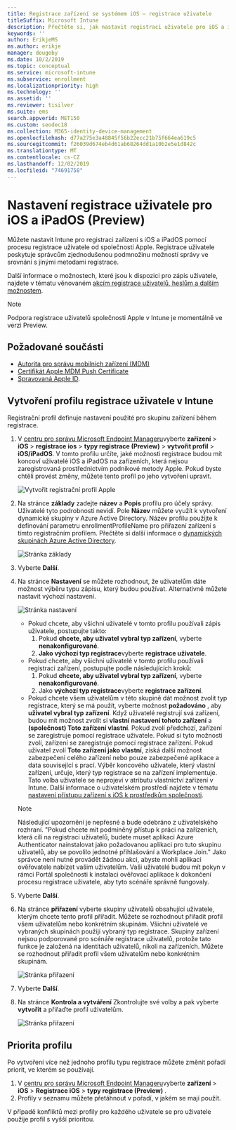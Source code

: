 ```yaml
---
title: Registrace zařízení se systémem iOS – registrace uživatele
titleSuffix: Microsoft Intune
description: Přečtěte si, jak nastavit registraci uživatele pro iOS a iPadOS.
keywords: ''
author: ErikjeMS
ms.author: erikje
manager: dougeby
ms.date: 10/2/2019
ms.topic: conceptual
ms.service: microsoft-intune
ms.subservice: enrollment
ms.localizationpriority: high
ms.technology: ''
ms.assetid: ''
ms.reviewer: tisilver
ms.suite: ems
search.appverid: MET150
ms.custom: seodec18
ms.collection: M365-identity-device-management
ms.openlocfilehash: d77a275e3a48845f56b22ecc21b75f664ea619c5
ms.sourcegitcommit: f26039d674eb4d61ab68264dd1a10b2e5e1d842c
ms.translationtype: MT
ms.contentlocale: cs-CZ
ms.lasthandoff: 12/02/2019
ms.locfileid: "74691758"
---
```

# <a name="set-up-ios-and-ipados-user-enrollment-preview"></a>Nastavení registrace uživatele pro iOS a iPadOS (Preview)

Můžete nastavit Intune pro registraci zařízení s iOS a iPadOS pomocí procesu registrace uživatele od společnosti Apple. Registrace uživatele poskytuje správcům zjednodušenou podmnožinu možností správy ve srovnání s jinými metodami registrace.

Další informace o možnostech, které jsou k dispozici pro zápis uživatele, najdete v tématu věnovaném [akcím registrace uživatelů, heslům a dalším možnostem](ios-user-enrollment-supported-actions.md).

> [!NOTE]
> Podpora registrace uživatelů společnosti Apple v Intune je momentálně ve verzi Preview.

## <a name="prerequisites"></a>Požadované součásti
- [Autorita pro správu mobilních zařízení (MDM)](../fundamentals/mdm-authority-set.md)
- [Certifikát Apple MDM Push Certificate](apple-mdm-push-certificate-get.md)
- [Spravovaná Apple ID](https://support.apple.com/guide/apple-business-manager/mdm1c9622977/web).

## <a name="create-a-user-enrollment-profile-in-intune"></a>Vytvoření profilu registrace uživatele v Intune

Registrační profil definuje nastavení použité pro skupinu zařízení během registrace. 

1. V [centru pro správu Microsoft Endpoint Manageru](https://go.microsoft.com/fwlink/?linkid=2109431)vyberte **zařízení** > **iOS** > **registrace ios** > **typy registrace (Preview)**  > **vytvořit profil** > **iOS/iPadOS**. V tomto profilu určíte, jaké možnosti registrace budou mít koncoví uživatelé iOS a iPadOS na zařízeních, která nejsou zaregistrovaná prostřednictvím podnikové metody Apple. Pokud byste chtěli provést změny, můžete tento profil po jeho vytvoření upravit.

    ![Vytvořit registrační profil Apple](./media/ios-user-enrollment/create-profile.png)

2. Na stránce **základy** zadejte **název** a **Popis** profilu pro účely správy. Uživatelé tyto podrobnosti nevidí. Pole **Název** můžete využít k vytvoření dynamické skupiny v Azure Active Directory. Název profilu použijte k definování parametru enrollmentProfileName pro přiřazení zařízení s tímto registračním profilem. Přečtěte si další informace o [dynamických skupinách Azure Active Directory](https://docs.microsoft.com/azure/active-directory/active-directory-groups-dynamic-membership-azure-portal#rules-for-devices).

    ![Stránka základy](./media/ios-user-enrollment/basics-page.png)


3. Vyberte **Další**.

4. Na stránce **Nastavení** se můžete rozhodnout, že uživatelům dáte možnost výběru typu zápisu, který budou používat. Alternativně můžete nastavit výchozí nastavení.

    ![Stránka nastavení](./media/ios-user-enrollment/settings-page.png)

    - Pokud chcete, aby všichni uživatelé v tomto profilu používali zápis uživatele, postupujte takto:
        1. Pokud **chcete, aby uživatel vybral typ zařízení**, vyberte **nenakonfigurované**.
        2. **Jako výchozí typ registrace**vyberte **registrace uživatele**.
    - Pokud chcete, aby všichni uživatelé v tomto profilu používali registraci zařízení, postupujte podle následujících kroků:
        1. Pokud **chcete, aby uživatel vybral typ zařízení**, vyberte **nenakonfigurované**.
        2. Jako **výchozí typ registrace**vyberte **registrace zařízení**.
    - Pokud chcete všem uživatelům v této skupině dát možnost zvolit typ registrace, který se má použít, vyberte možnost **požadováno** , aby **uživatel vybral typ zařízení**. Když uživatelé registrují svá zařízení, budou mít možnost zvolit si **vlastní nastavení tohoto zařízení** a **(společnost) Toto zařízení vlastní**. Pokud zvolí předchozí, zařízení se zaregistruje pomocí registrace uživatele. Pokud si tyto možnosti zvolí, zařízení se zaregistruje pomocí registrace zařízení. Pokud uživatel zvolí **Toto zařízení jako vlastní**, získá další možnost zabezpečení celého zařízení nebo pouze zabezpečené aplikace a data související s prací. Výběr koncového uživatele, který vlastní zařízení, určuje, který typ registrace se na zařízení implementuje. Tato volba uživatele se neprojeví v atributu vlastnictví zařízení v Intune. Další informace o uživatelském prostředí najdete v tématu [nastavení přístupu zařízení s iOS k prostředkům společnosti](https://docs.microsoft.com/intune-user-help/enroll-your-device-in-intune-ios).
    
    > [!NOTE]
    > Následující upozornění je nepřesné a bude odebráno z uživatelského rozhraní.
    > "Pokud chcete mít podmíněný přístup k práci na zařízeních, která cílí na registraci uživatelů, budete muset aplikaci Azure Authenticator nainstalovat jako požadovanou aplikaci pro tuto skupinu uživatelů, aby se povolilo jednotné přihlašování a Workplace Join."
    > Jako správce není nutné provádět žádnou akci, abyste mohli aplikaci ověřovatele nabízet vašim uživatelům. Vaši uživatelé budou mít pokyn v rámci Portál společnosti k instalaci ověřovací aplikace k dokončení procesu registrace uživatele, aby tyto scénáře správně fungovaly.

5. Vyberte **Další**.

6. Na stránce **přiřazení** vyberte skupiny uživatelů obsahující uživatele, kterým chcete tento profil přiřadit. Můžete se rozhodnout přiřadit profil všem uživatelům nebo konkrétním skupinám. Všichni uživatelé ve vybraných skupinách použijí vybraný typ registrace. Skupiny zařízení nejsou podporované pro scénáře registrace uživatelů, protože tato funkce je založená na identitách uživatelů, nikoli na zařízeních. Můžete se rozhodnout přiřadit profil všem uživatelům nebo konkrétním skupinám.

    ![Stránka přiřazení](./media/ios-user-enrollment/assignments-page.png)

7. Vyberte **Další**.

8. Na stránce **Kontrola a vytváření** Zkontrolujte své volby a pak vyberte **vytvořit** a přiřaďte profil uživatelům.

    ![Stránka přiřazení](./media/ios-user-enrollment/assignments-page.png)


## <a name="profile-priority"></a>Priorita profilu

Po vytvoření více než jednoho profilu typu registrace můžete změnit pořadí priorit, ve kterém se používají.

1. V [centru pro správu Microsoft Endpoint Manageru](https://go.microsoft.com/fwlink/?linkid=2109431)vyberte **zařízení** > **iOS** > **Registrace iOS** > **typy registrace (Preview)** .
2. Profily v seznamu můžete přetáhnout v pořadí, v jakém se mají použít.

V případě konfliktů mezi profily pro každého uživatele se pro uživatele použije profil s vyšší prioritou.


